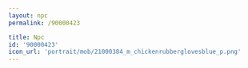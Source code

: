 ```yaml
---
layout: npc
permalink: /90000423

title: Npc
id: '90000423'
icon_url: 'portrait/mob/21000384_m_chickenrubberglovesblue_p.png'
---
```

